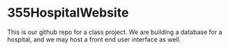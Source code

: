 # 355HospitalWebsite
This is our github repo for a class project. We are building a database for a hospital, and we may host a front end user interface as well. 
